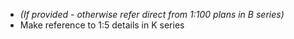 - _(If provided - otherwise refer direct from <span class="highlight-red">1:100</span> plans in B series)_
- Make reference to <span class="highlight-red">1:5</span> details in K series